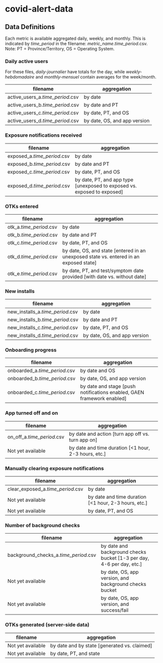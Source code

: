 # covid-alert-data

## Data Definitions

Each metric is available aggregated daily, weekly, and monthly. This is indicated by *time_period* in the filename: *metric_name*.*time_period*.csv.
Note: PT = Province/Territory, OS = Operating System.

### Daily active users

For these files, *daily-journalier* have totals for the day, while *weekly-hebdomadaire* and *monthly-mensuel* contain averages for the week/month.

| filename | aggregation |
| ------------- |------------- |
| active_users_a.*time_period*.csv | by date |
| active_users_b.*time_period*.csv | by date and PT |
| active_users_c.*time_period*.csv | by date, PT, and OS |
| active_users_d.*time_period*.csv | by date, OS, and app version |


### Exposure notifications received

| filename | aggregation |
| ------------- |------------- |
| exposed_a.*time_period*.csv | by date |
| exposed_b.*time_period*.csv | by date and PT |
| exposed_c.*time_period*.csv | by date, PT, and OS |
| exposed_d.*time_period*.csv | by date, PT, and app type [unexposed to exposed vs. exposed to exposed] |


### OTKs entered

| filename | aggregation |
| ------------- |------------- |
| otk_a.*time_period*.csv | by date |
| otk_b.*time_period*.csv | by date and PT |
| otk_c.*time_period*.csv | by date, PT, and OS |
| otk_d.*time_period*.csv | by date, OS, and state [entered in an unexposed state vs. entered in an exposed state] |
| otk_e.*time_period*.csv | by date, PT, and test/symptom date provided [with date vs. without date] |


### New installs

| filename | aggregation |
| ------------- |------------- |
| new_installs_a.*time_period*.csv | by date |
| new_installs_b.*time_period*.csv | by date and PT |
| new_installs_c.*time_period*.csv | by date, PT, and OS |
| new_installs_d.*time_period*.csv | by date, OS, and app version |


### Onboarding progress

| filename | aggregation |
| ------------- |------------- |
| onboarded_a.*time_period*.csv | by date and OS |
| onboarded_b.*time_period*.csv | by date, OS, and app version |
| onboarded_c.*time_period*.csv | by date and stage [push notifications enabled, GAEN framework enabled] |


### App turned off and on

| filename | aggregation |
| ------------- |------------- |
| on_off_a.*time_period*.csv | by date and action [turn app off vs. turn app on] |
| Not yet available | by date and time duration [<1 hour, 2-3 hours, etc.] |


### Manually clearing exposure notifications

| filename | aggregation |
| ------------- |------------- |
| clear_exposed_a.*time_period*.csv | by date |
| Not yet available | by date and time duration [<1 hour, 2-3 hours, etc.] |
| Not yet available | by date, PT, and OS |


### Number of background checks

| filename | aggregation |
| ------------- |------------- |
| background_checks_a.*time_period*.csv | by date and background checks bucket [1-3 per day, 4-6 per day, etc.]|
| Not yet available | by date, OS, app version, and background checks bucket |
| Not yet available | by date, OS, app version, and success/fail |


### OTKs generated (server-side data)

| filename | aggregation |
| ------------- |------------- |
| Not yet available | by date and by state [generated vs. claimed] |
| Not yet available | by date, PT, and state |

